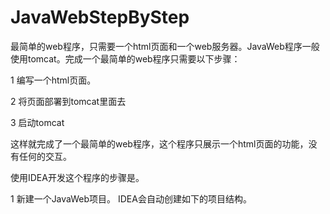 # JavaWebStepByStep

最简单的web程序，只需要一个html页面和一个web服务器。JavaWeb程序一般使用tomcat。完成一个最简单的web程序只需要以下步骤：

1 编写一个html页面。

2 将页面部署到tomcat里面去

3 启动tomcat

这样就完成了一个最简单的web程序，这个程序只展示一个html页面的功能，没有任何的交互。




使用IDEA开发这个程序的步骤是。

1 新建一个JavaWeb项目。 IDEA会自动创建如下的项目结构。

